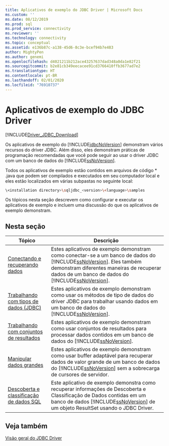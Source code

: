 ```yaml
---
title: Aplicativos de exemplo do JDBC Driver | Microsoft Docs
ms.custom: ''
ms.date: 08/12/2019
ms.prod: sql
ms.prod_service: connectivity
ms.reviewer: ''
ms.technology: connectivity
ms.topic: conceptual
ms.assetid: e136b87c-a138-45d6-8c3e-bcef94b7e483
author: MightyPen
ms.author: genemi
ms.openlocfilehash: d4021211b212ace43257637dad348a0da1e82f21
ms.sourcegitcommit: b2e81cb349eecacee91cd3766410ffb3677ad7e2
ms.translationtype: HT
ms.contentlocale: pt-BR
ms.lasthandoff: 02/01/2020
ms.locfileid: "76910737"
---
```

# <a name="sample-jdbc-driver-applications"></a>Aplicativos de exemplo do JDBC Driver

[!INCLUDE[Driver_JDBC_Download](../../../includes/driver_jdbc_download.md)]

Os aplicativos de exemplo do [!INCLUDE[jdbcNoVersion](../../../includes/jdbcnoversion_md.md)] demonstram vários recursos do driver JDBC. Além disso, eles demonstram práticas de programação recomendadas que você pode seguir ao usar o driver JDBC com um banco de dados do [!INCLUDE[ssNoVersion](../../../includes/ssnoversion-md.md)].  
  
Todos os aplicativos de exemplo estão contidos em arquivos de código * .java que podem ser compilados e executados em seu computador local e eles estão localizados em várias subpastas no seguinte local:  

```bash
\<installation directory>\sqljdbc_<version>\<language>\samples  
```

 Os tópicos nesta seção descrevem como configurar e executar os aplicativos de exemplo e incluem uma discussão do que os aplicativos de exemplo demonstram.  
  
## <a name="in-this-section"></a>Nesta seção  
  
| Tópico                                                                                                                  | Descrição                                                                                                                                                                                                                                                                   |
| ---------------------------------------------------------------------------------------------------------------------- | ----------------------------------------------------------------------------------------------------------------------------------------------------------------------------------------------------------------------------------------------------------------------------- |
| [Conectando e recuperando dados](../../../connect/jdbc/code-samples/connecting-and-retrieving-data.md)                              | Estes aplicativos de exemplo demonstram como conectar-se a um banco de dados do [!INCLUDE[ssNoVersion](../../../includes/ssnoversion-md.md)]. Eles também demonstram diferentes maneiras de recuperar dados de um banco de dados do [!INCLUDE[ssNoVersion](../../../includes/ssnoversion-md.md)]. |
| [Trabalhando com tipos de dados &#40;JDBC&#41;](../../../connect/jdbc/code-samples/working-with-data-types-jdbc.md)                        | Estes aplicativos de exemplo demonstram como usar os métodos de tipo de dados do driver JDBC para trabalhar usando dados em um banco de dados do [!INCLUDE[ssNoVersion](../../../includes/ssnoversion-md.md)].                                                                                              |
| [Trabalhando com conjuntos de resultados](../../../connect/jdbc/code-samples/working-with-result-sets.md)                                          | Estes aplicativos de exemplo demonstram como usar conjuntos de resultados para processar dados contidos em um banco de dados do [!INCLUDE[ssNoVersion](../../../includes/ssnoversion-md.md)].                                                                                                            |
| [Manipular dados grandes](../../../connect/jdbc/code-samples/working-with-large-data.md)                                            | Estes aplicativos de exemplo demonstram como usar buffer adaptável para recuperar dados de valor grande de um banco de dados do [!INCLUDE[ssNoVersion](../../../includes/ssnoversion-md.md)] sem a sobrecarga de cursores de servidor.                                                         |
| [Descoberta e classificação de dados SQL](../../jdbc/code-samples/data-discovery-and-classification-sample.md) | Este aplicativo de exemplo demonstra como recuperar informações de Descoberta e Classificação de Dados contidas em um banco de dados [!INCLUDE[ssNoVersion](../../../includes/ssnoversion-md.md)] de um objeto ResultSet usando o JDBC Driver.                                            |
  
## <a name="see-also"></a>Veja também

[Visão geral do JDBC Driver](../../../connect/jdbc/overview-of-the-jdbc-driver.md)
